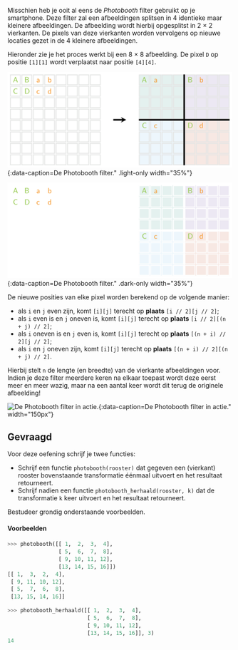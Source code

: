 Misschien heb je ooit al eens de *Photobooth* filter gebruikt op je smartphone. Deze filter zal een afbeeldingen splitsen in 4 identieke maar kleinere afbeeldingen.
De afbeelding wordt hierbij opgesplitst in 2 × 2 vierkanten. De pixels van deze vierkanten worden vervolgens op nieuwe locaties gezet in de 4 kleinere afbeeldingen.

Hieronder zie je het proces werkt bij een 8 × 8 afbeelding. De pixel `D` op positie `[1][1]` wordt verplaatst naar positie `[4][4]`.

![De Photobooth filter.](media/image.png "De Photobooth filter."){:data-caption=De Photobooth filter." .light-only width="35%"}

![De Photobooth filter.](media/image_dark.png "De Photobooth filter."){:data-caption=De Photobooth filter." .dark-only width="35%"}

De nieuwe posities van elke pixel worden berekend op de volgende manier:

- als `i` en `j` even zijn, komt `[i][j]` terecht op **plaats** `[i // 2][j // 2]`;
- als `i` even is en `j` oneven is, komt `[i][j]` terecht op **plaats** `[i // 2][(n + j) // 2]`;
- als `i` oneven is en `j` even is, komt `[i][j]` terecht op **plaats** `[(n + i) // 2][j // 2]`;
- als `i` en `j` oneven zijn, komt `[i][j]` terecht op **plaats** `[(n + i) // 2][(n + j) // 2]`.

Hierbij stelt `n` de lengte (en breedte) van de vierkante afbeeldingen voor. Indien je deze filter meerdere keren na elkaar toepast wordt deze eerst meer en meer wazig, maar na een aantal keer wordt dit terug de originele afbeelding!

![De Photobooth filter in actie.](media/judith_anim.png "De Photobooth filter in actie."){:data-caption=De Photobooth filter in actie."  width="150px"}

## Gevraagd

Voor deze oefening schrijf je twee functies:

- Schrijf een functie `photobooth(rooster)` dat gegeven een (vierkant) rooster bovenstaande transformatie éénmaal uitvoert en het resultaat retourneert.
- Schrijf nadien een functie `photobooth_herhaald(rooster, k)` dat de transformatie `k` keer uitvoert en het resultaat retourneert.

Bestudeer grondig onderstaande voorbeelden.

#### Voorbeelden

```python
>>> photobooth([[ 1,  2,  3,  4],
                [ 5,  6,  7,  8],
                [ 9, 10, 11, 12],
                [13, 14, 15, 16]])
[[ 1,  3,  2,  4],
 [ 9, 11, 10, 12],
 [ 5,  7,  6,  8],
 [13, 15, 14, 16]]
```


```python
>>> photobooth_herhaald([[ 1,  2,  3,  4],
                         [ 5,  6,  7,  8],
                         [ 9, 10, 11, 12],
                         [13, 14, 15, 16]], 3)
14
```
